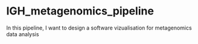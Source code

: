 # IGH_metagenomics_pipeline
In this pipeline, I want to design a software vizualisation for metagenomics data analysis
